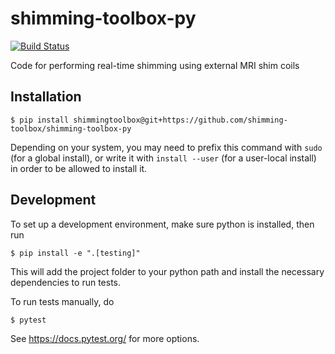 # shimming-toolbox-py
[![Build Status](https://travis-ci.com/shimming-toolbox/shimming-toolbox-py.svg?branch=master)](https://travis-ci.com/shimming-toolbox/shimming-toolbox-py)

Code for performing real-time shimming using external MRI shim coils

## Installation

```
$ pip install shimmingtoolbox@git+https://github.com/shimming-toolbox/shimming-toolbox-py
```

Depending on your system, you may need to prefix this command with `sudo` (for a global install),
or write it with `install --user` (for a user-local install) in order to be allowed to install it.

## Development

To set up a development environment, make sure python is installed, then run

```
$ pip install -e ".[testing]"
```

This will add the project folder to your python path and install the necessary dependencies to run tests.

To run tests manually, do

```
$ pytest
```

See https://docs.pytest.org/ for more options.
